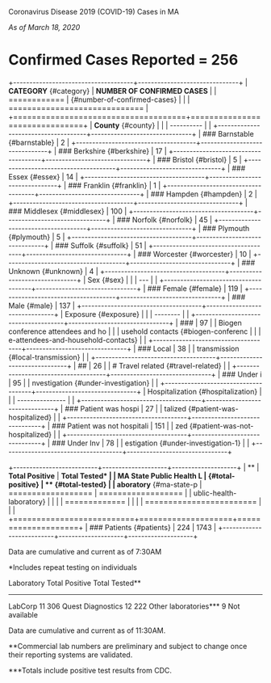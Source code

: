 Coronavirus Disease 2019 (COVID-19) Cases in MA

*As of March 18, 2020*

Confirmed Cases Reported = 256
==============================

+-------------------------------------+-------------------------------+
| **CATEGORY** {#category}            | **NUMBER OF CONFIRMED CASES** |
| ============                        |  {#number-of-confirmed-cases} |
|                                     | ============================= |
+=====================================+===============================+
| **County** {#county}                |                               |
| ----------                          |                               |
+-------------------------------------+-------------------------------+
| ### Barnstable {#barnstable}        | 2                             |
+-------------------------------------+-------------------------------+
| ### Berkshire {#berkshire}          | 17                            |
+-------------------------------------+-------------------------------+
| ### Bristol {#bristol}              | 5                             |
+-------------------------------------+-------------------------------+
| ### Essex {#essex}                  | 14                            |
+-------------------------------------+-------------------------------+
| ### Franklin {#franklin}            | 1                             |
+-------------------------------------+-------------------------------+
| ### Hampden {#hampden}              | 2                             |
+-------------------------------------+-------------------------------+
| ### Middlesex {#middlesex}          | 100                           |
+-------------------------------------+-------------------------------+
| ### Norfolk {#norfolk}              | 45                            |
+-------------------------------------+-------------------------------+
| ### Plymouth {#plymouth}            | 5                             |
+-------------------------------------+-------------------------------+
| ### Suffolk {#suffolk}              | 51                            |
+-------------------------------------+-------------------------------+
| ### Worcester {#worcester}          | 10                            |
+-------------------------------------+-------------------------------+
| ### Unknown {#unknown}              | 4                             |
+-------------------------------------+-------------------------------+
| Sex {#sex}                          |                               |
| ---                                 |                               |
+-------------------------------------+-------------------------------+
| ### Female {#female}                | 119                           |
+-------------------------------------+-------------------------------+
| ### Male {#male}                    | 137                           |
+-------------------------------------+-------------------------------+
| Exposure {#exposure}                |                               |
| --------                            |                               |
+-------------------------------------+-------------------------------+
| ###                                 | 97                            |
|  Biogen conference attendees and ho |                               |
| usehold contacts {#biogen-conferenc |                               |
| e-attendees-and-household-contacts} |                               |
+-------------------------------------+-------------------------------+
| ### Local                           | 38                            |
| transmission  {#local-transmission} |                               |
+-------------------------------------+-------------------------------+
| ##                                  | 26                            |
| # Travel related  {#travel-related} |                               |
+-------------------------------------+-------------------------------+
| ### Under i                         | 95                            |
| nvestigation {#under-investigation} |                               |
+-------------------------------------+-------------------------------+
| Hospitalization  {#hospitalization} |                               |
| ---------------                     |                               |
+-------------------------------------+-------------------------------+
| ### Patient was hospi               | 27                            |
| talized {#patient-was-hospitalized} |                               |
+-------------------------------------+-------------------------------+
| ### Patient was not hospitali       | 151                           |
| zed {#patient-was-not-hospitalized} |                               |
+-------------------------------------+-------------------------------+
| ### Under Inv                       | 78                            |
| estigation {#under-investigation-1} |                               |
+-------------------------------------+-------------------------------+

+--------------------------+--------------------+--------------------+
| **                       | **Total Positive** | **Total Tested\*   |
| MA State Public Health L |  {#total-positive} | ** {#total-tested} |
| aboratory** {#ma-state-p | ================== | ================== |
| ublic-health-laboratory} |                    |                    |
| =============            |                    |                    |
| ======================== |                    |                    |
+==========================+====================+====================+
| ### Patients {#patients} | 224                | 1743               |
+--------------------------+--------------------+--------------------+

Data are cumulative and current as of 7:30AM

\*Includes repeat testing on individuals

  Laboratory                 Total Positive   Total Tested\*\*
  -------------------------- ---------------- ------------------
  LabCorp                    11               306
  Quest Diagnostics          12               222
  Other laboratories\*\*\*   9                Not available

Data are cumulative and current as of 11:30AM.

\*\*Commercial lab numbers are preliminary and subject to change once
their reporting systems are validated.

\*\*\*Totals include positive test results from CDC.
